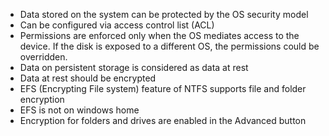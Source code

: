 * Data stored on the system can be protected by the OS security model 
* Can be configured via access control list (ACL)
* Permissions are enforced only when the OS mediates access to the device. If the disk is exposed to a different OS, the permissions could be overridden.
* Data on persistent storage is considered as data at rest 
* Data at rest should be encrypted
* EFS (Encrypting File system) feature of NTFS supports file and folder encryption
* EFS is not on windows home 
* Encryption for folders and drives are enabled in the Advanced button  